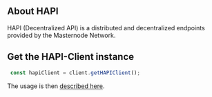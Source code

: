 ## About HAPI

HAPI (Decentralized API) is a distributed and decentralized endpoints provided by the Masternode Network.

## Get the HAPI-Client instance

```js
 const hapiClient = client.getHAPIClient();
```

The usage is then [described here](https://hellarplatform.readme.io/docs/explanation-hapi).
